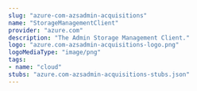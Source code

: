 ```yaml
---
slug: "azure-com-azsadmin-acquisitions"
name: "StorageManagementClient"
provider: "azure.com"
description: "The Admin Storage Management Client."
logo: "azure.com-azsadmin-acquisitions-logo.png"
logoMediaType: "image/png"
tags:
- name: "cloud"
stubs: "azure.com-azsadmin-acquisitions-stubs.json"
---
```

